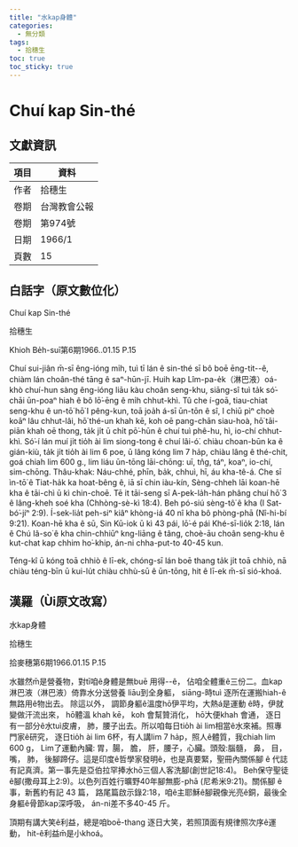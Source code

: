 ```yaml
---
title: "水kap身體"
categories:
  - 無分類
tags:
  - 拾穗生 
toc: true
toc_sticky: true
---
```


# Chuí kap Sin-thé

## 文獻資訊

| 項目 | 資料 |
|---|---|
| 作者 | 拾穗生  |
| 卷期 | 台灣教會公報 |
| 卷期 | 第974號 |
| 日期 | 1966/1 |
| 頁數 | 15 |

## 白話字（原文數位化）

Chuí kap Sin-thé

拾穗生

Khioh Be̍h-suī第6期1966..01.15 P.15

Chuí sui-jiân m̄-sī êng-ióng mi̍h, tuì tī lán ê sin-thé sī bô boē ēng-tit--ê, chiàm lán choân-thé tāng ê saⁿ-hūn-jī. Huih kap Lîm-pa-e̍k（淋巴液）oá-khò chuí-hun sàng êng-ióng liāu kàu choân seng-khu, siāng-sî tuì ta̍k só͘-chāi ūn-poaⁿ hiah ê bô lō͘-ēng ê mi̍h chhut-khì. Tû che í-goā, tiau-chiat seng-khu ê un-tō͘ hō͘ I pêng-kun, toā joa̍h á-sī ūn-tōn ê sî, I chiū pìⁿ choè koāⁿ lâu chhut-lâi, hō͘ thé-un khah kē, koh oē pang-chān siau-hoà, hō͘ tāi-piān khah oē thong, ta̍k ji̍t ū chi̍t pō͘-hūn ê chuí tuì phê-hu, hì, io-chí chhut-khì. Só͘-í lán muí ji̍t tio̍h ài lim siong-tong ê chuí lâi-ó͘. chiàu choan-būn ka ê gián-kiù, ta̍k ji̍t tio̍h ài lim 6 poe, ū lâng kóng lim 7 ha̍p, chiàu lâng ê thé-chit, goá chiah lim 600 g., lim liáu ūn-tōng lāi-chōng: uī, tn̂g, táⁿ, koaⁿ, io-chí, sim-chōng. Thâu-khak: Náu-chhé, phīn, ba̍k, chhuì, hī, áu kha-tê-á. Che sī ìn-tō͘ ê Tiat-ha̍k ka hoat-bêng ê, iā sī chin iàu-kín, Sèng-chheh lāi koan-hē kha ê tāi-chì ū kì chin-choē. Tē it tāi-seng sī A-pek-la̍h-hán phâng chuí hō͘ 3 ê lâng-kheh soé kha (Chhòng-sè-kì 18:4). Beh pó-siú sèng-tô͘ ê kha (I Sat-bó͘-jíⁿ 2:9). Í-sek-lia̍t peh-siⁿ kiâⁿ khòng-iá 40 nî kha bô phòng-phā (Nî-hi-bí 9:21). Koan-hē kha ê sū, Sin Kū-iok ū kì 43 pái, lō͘-é pái Khé-sī-lio̍k 2:18, lán ê Chú Iâ-so͘ ê kha chin-chhiūⁿ kng-liāng ê tâng, choè-āu choân seng-khu ê kut-chat kap chhim ho͘-khip, án-ni chha-put-to 40-45 kun.

Téng-kî ū kóng toā chhiò ê lī-ek, chóng-sī lán boē thang ta̍k ji̍t toā chhiò, nā chiàu téng-bīn ū kui-lu̍t chiàu chhù-sū ê ūn-tōng, hit ê lī-ek m̄-sī sió-khoá.

## 漢羅（Ùi原文改寫）

水kap身體

拾穗生

拾麥穗第6期1966.01.15 P.15

水雖然m̄是營養物，對tī咱ê身體是無buē 用得--ê， 佔咱全體重ê三份二。血kap 淋巴液（淋巴液）倚靠水分送營養 liāu到全身軀， siāng-時tuì 逐所在運搬hiah-ê無路用ê物出去。 除這以外， 調節身軀ê溫度hō͘伊平均，大熱á是運動 ê時，伊就變做汗流出來， hō͘體溫 khah kē， koh 會幫贊消化， hō͘大便khah 會通， 逐日有一部分ê水tuì皮膚， 肺，腰子出去。所以咱每日tio̍h ài lim相當ê水來補。照專門家ê研究， 逐日tio̍h ài lim 6杯，有人講lim 7 ha̍p，照人ê體質，我chiah lim 600 g， Lim了運動內臟: 胃，腸， 膽， 肝，腰子，心臟。頭殼:腦髓， 鼻， 目，嘴， 肺， 後腳蹄仔。這是印度ê哲學家發明ê，也是真要緊，聖冊內關係腳 ê 代誌有記真濟。第一事先是亞伯拉罕捧水hō͘三個人客洗腳(創世記18:4)。 Beh保守聖徒ê腳(撒母耳上2:9)。以色列百姓行曠野40年腳無膨-phā (尼希米9:21)。關係腳 ê事，新舊約有記 43 篇， 路尾篇啟示錄2:18，咱ê主耶穌ê腳親像光亮ê銅，最後全身軀ê骨節kap深呼吸， án-ni差不多40-45 斤。

頂期有講大笑ê利益，總是咱boē-thang 逐日大笑，若照頂面有規律照次序ê運動， hit-ê利益m̄是小khoá。
